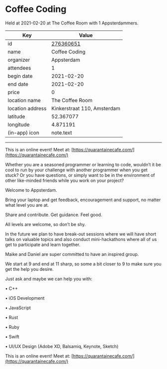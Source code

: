 # Coffee Coding
Held at 2021-02-20 at The Coffee Room with 1 Appsterdammers.
        
|Key|Value
|---|---|
|id|[276360651](https://www.meetup.com/appsterdam/events/276360651/)|
|name|Coffee Coding|
|organizer|Appsterdam|
|attendees|1|
|begin date|2021-02-20|
|end date|2021-02-20|
|price|0|
|location name|The Coffee Room|
|location address|Kinkerstraat 110, Amsterdam|
|latitude|52.367077|
|longitude|4.871191|
|(in-app) icon|note.text|

---

This is an online event! Meet at: [https://quarantainecafe.com/](https://quarantainecafe.com/)

Whether you are a seasoned programmer or learning to code, wouldn’t it be cool to run by your challenge with another programmer when you get stuck? Or you have questions, or simply want to be in the environment of other like-minded friends while you work on your project?

Welcome to Appsterdam.

Bring your laptop and get feedback, encouragement and support, no matter what level you are at.

Share and contribute. Get guidance. Feel good.

All levels are welcome, so don’t be shy.

In the future we plan to have break-out sessions where we will have short talks on valuable topics and also conduct mini-hackathons where all of us get to participate and learn together.

Maike and Daniel are super committed to have an inspired group.

We start at 9 and end at 11 sharp, so some a bit closer to 9 to make sure you get the help you desire.

Just ask and maybe we can help you with:

• C++

• iOS Development

• JavaScript

• Rust

• Ruby

• Swift

• UI/UX Design (Adobe XD, Balsamiq, Keynote, Sketch)

This is an online event! Meet at: [https://quarantainecafe.com/](https://quarantainecafe.com/)


